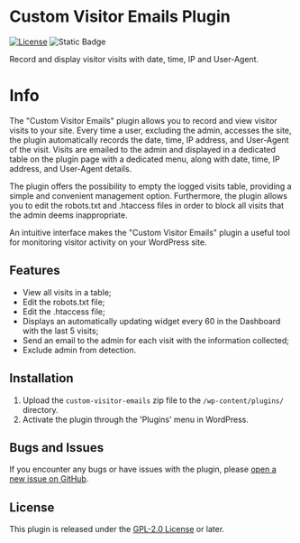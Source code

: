 # Custom Visitor Emails Plugin
[![License](https://poser.pugx.org/automattic/jetpack/license.svg)](https://www.gnu.org/licenses/gpl-2.0.html) ![Static Badge](https://img.shields.io/badge/release-v1.0.1-blue)


Record and display visitor visits with date, time, IP and User-Agent.


# Info

The "Custom Visitor Emails" plugin allows you to record and view visitor visits to your site. Every time a user, excluding the admin, accesses the site, the plugin automatically records the date, time, IP address, and User-Agent of the visit. Visits are emailed to the admin and displayed in a dedicated table on the plugin page with a dedicated menu, along with date, time, IP address, and User-Agent details.

The plugin offers the possibility to empty the logged visits table, providing a simple and convenient management option. Furthermore, the plugin allows you to edit the robots.txt and .htaccess files in order to block all visits that the admin deems inappropriate.

An intuitive interface makes the "Custom Visitor Emails" plugin a useful tool for monitoring visitor activity on your WordPress site.

## Features

- View all visits in a table;
- Edit the robots.txt file;
- Edit the .htaccess file;
- Displays an automatically updating widget every 60 in the Dashboard with the last 5 visits;
- Send an email to the admin for each visit with the information collected;
- Exclude admin from detection.

## Installation

1. Upload the `custom-visitor-emails` zip file to the `/wp-content/plugins/` directory.
2. Activate the plugin through the 'Plugins' menu in WordPress.

## Bugs and Issues

If you encounter any bugs or have issues with the plugin, please [open a new issue on GitHub](https://github.com/smal82/custom-visitor-emails/issues).

## License

This plugin is released under the [GPL-2.0 License](LICENSE) or later.

